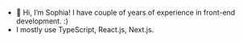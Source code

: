 - 👋 Hi, I’m Sophia! I have couple of years of experience in front-end development. :)
- I mostly use TypeScript, React.js, Next.js.
